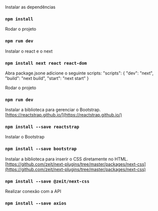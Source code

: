 Instalar as dependências
### `npm install`

Rodar o projeto
### `npm rum dev`

Instalar o react e o next
### `npm install next react react-dom`

Abra package.jsone adicione o seguinte scripts:
"scripts": {
  "dev": "next",
  "build": "next build",
  "start": "next start"
}

Rodar o projeto
### `npm rum dev`

Instalar a biblioteca para gerenciar o Bootstrap. [https://reactstrap.github.io/](https://reactstrap.github.io/) 
### `npm install --save reactstrap`

Instalar o Bootstrap
### `npm install --save bootstrap`

Instalar a biblioteca para inserir o CSS diretamente no HTML. [https://github.com/zeit/next-plugins/tree/master/packages/next-css](https://github.com/zeit/next-plugins/tree/master/packages/next-css) 
### `npm install --save @zeit/next-css`

Realizar conexão com a API
### `npm install --save axios`